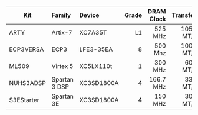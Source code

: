 | Kit        | Family        | Device     | Grade | DRAM Clock | Transfer  |
| ---------- | :------------ | :--------- | ----: | ---------: | --------: |
| ARTY       | Artix-7       | XC7A35T    | L1    |  525   MHz | 1050 MT/s |
| ECP3VERSA  | ECP3          | LFE3-35EA  | 8     |  500   Mhz | 1000 MT/s |
| ML509      | Virtex 5      | XC5LX110t  | 1     |  300   MHz |  600 MT/s |
| NUHS3ADSP  | Spartan 3 DSP | XC3SD1800A | 4     |  166.7 MHz |  333 MT/s |
| S3EStarter | Spartan 3E    | XC3SD1800A | 4     |  150   MHz |  300 MT/s |
